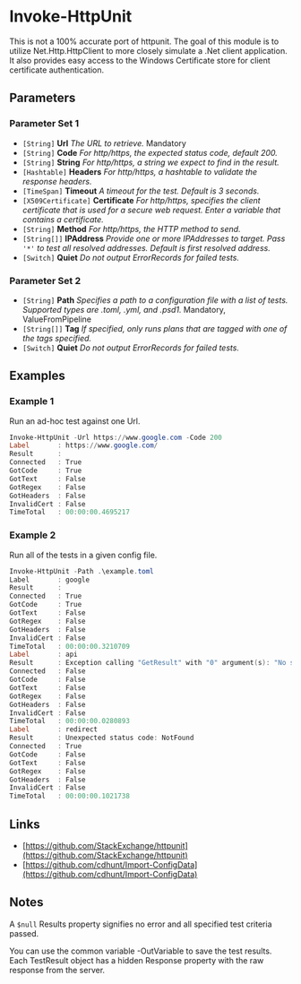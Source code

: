 # Invoke-HttpUnit

This is not a 100% accurate port of httpunit. The goal of this module is to utilize Net.Http.HttpClient to more closely simulate a .Net client application. It also provides easy access to the Windows Certificate store for client certificate authentication.

## Parameters

### Parameter Set 1

- `[String]` **Url** _The URL to retrieve._ Mandatory
- `[String]` **Code** _For http/https, the expected status code, default 200._ 
- `[String]` **String** _For http/https, a string we expect to find in the result._ 
- `[Hashtable]` **Headers** _For http/https, a hashtable to validate the response headers._ 
- `[TimeSpan]` **Timeout** _A timeout for the test. Default is 3 seconds._ 
- `[X509Certificate]` **Certificate** _For http/https, specifies the client certificate that is used for a secure web request. Enter a variable that contains a certificate._ 
- `[String]` **Method** _For http/https, the HTTP method to send._ 
- `[String[]]` **IPAddress** _Provide one or more IPAddresses to target. Pass `'*'` to test all resolved addresses. Default is first resolved address._ 
- `[Switch]` **Quiet** _Do not output ErrorRecords for failed tests._ 

### Parameter Set 2

- `[String]` **Path** _Specifies a path to a configuration file with a list of tests. Supported types are .toml, .yml, and .psd1._ Mandatory, ValueFromPipeline
- `[String[]]` **Tag** _If specified, only runs plans that are tagged with one of the tags specified._ 
- `[Switch]` **Quiet** _Do not output ErrorRecords for failed tests._ 

## Examples

### Example 1

Run an ad-hoc test against one Url.

```powershell
Invoke-HttpUnit -Url https://www.google.com -Code 200
Label       : https://www.google.com/
Result      :
Connected   : True
GotCode     : True
GotText     : False
GotRegex    : False
GotHeaders  : False
InvalidCert : False
TimeTotal   : 00:00:00.4695217
```
### Example 2

Run all of the tests in a given config file.

```powershell
Invoke-HttpUnit -Path .\example.toml
Label       : google
Result      :
Connected   : True
GotCode     : True
GotText     : False
GotRegex    : False
GotHeaders  : False
InvalidCert : False
TimeTotal   : 00:00:00.3210709
Label       : api
Result      : Exception calling "GetResult" with "0" argument(s): "No such host is known. (api.example.com:80)"
Connected   : False
GotCode     : False
GotText     : False
GotRegex    : False
GotHeaders  : False
InvalidCert : False
TimeTotal   : 00:00:00.0280893
Label       : redirect
Result      : Unexpected status code: NotFound
Connected   : True
GotCode     : False
GotText     : False
GotRegex    : False
GotHeaders  : False
InvalidCert : False
TimeTotal   : 00:00:00.1021738
```

## Links

- [https://github.com/StackExchange/httpunit](https://github.com/StackExchange/httpunit)
- [https://github.com/cdhunt/Import-ConfigData](https://github.com/cdhunt/Import-ConfigData)

## Notes

A `$null` Results property signifies no error and all specified test criteria passed.

You can use the common variable -OutVariable to save the test results. Each TestResult object has a hidden Response property with the raw response from the server.
